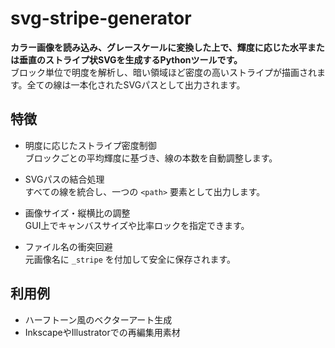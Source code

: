 # svg-stripe-generator

**カラー画像を読み込み、グレースケールに変換した上で、輝度に応じた水平または垂直のストライプ状SVGを生成するPythonツールです。**  
ブロック単位で明度を解析し、暗い領域ほど密度の高いストライプが描画されます。全ての線は一本化されたSVGパスとして出力されます。

## 特徴

- 明度に応じたストライプ密度制御  
  ブロックごとの平均輝度に基づき、線の本数を自動調整します。

- SVGパスの結合処理  
  すべての線を統合し、一つの `<path>` 要素として出力します。

- 画像サイズ・縦横比の調整  
  GUI上でキャンバスサイズや比率ロックを指定できます。

- ファイル名の衝突回避  
  元画像名に `_stripe` を付加して安全に保存されます。

## 利用例

- ハーフトーン風のベクターアート生成
- InkscapeやIllustratorでの再編集用素材